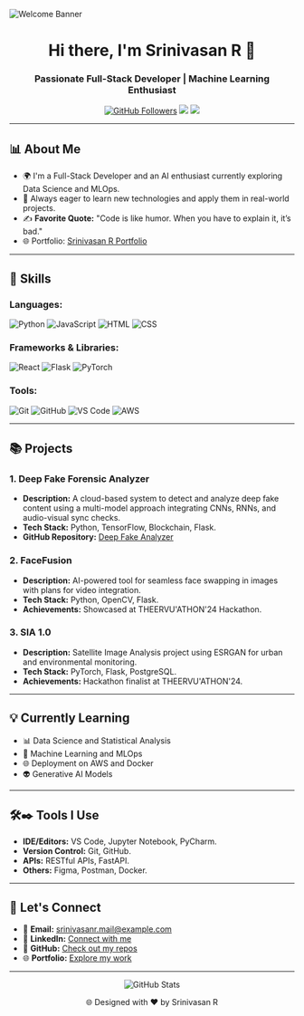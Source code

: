 
![Welcome Banner](https://example.com/banner-image-url)

<h1 align="center">Hi there, I'm Srinivasan R 👋</h1>
<h3 align="center">Passionate Full-Stack Developer | Machine Learning Enthusiast</h3>

<p align="center">
  <a href="https://github.com/srinivasanr11"><img src="https://img.shields.io/github/followers/srinivasanr11?label=Follow&style=social" alt="GitHub Followers"></a>
  <a href="mailto:srinivasanr.mail@example.com"><img src="https://img.shields.io/badge/Email-srinivasanr.mail%40example.com-red"></a>
  <a href="https://www.linkedin.com/in/srinivasanr11/"><img src="https://img.shields.io/badge/LinkedIn-Connect-blue"></a>
</p>

---

## 📊 About Me

- 🌍 I'm a Full-Stack Developer and an AI enthusiast currently exploring Data Science and MLOps.
- 🌱 Always eager to learn new technologies and apply them in real-world projects.
- ✍️ **Favorite Quote:** "Code is like humor. When you have to explain it, it’s bad."
- 🌐 Portfolio: [Srinivasan R Portfolio](https://example.com)

---

## 🔧 Skills

### Languages:
![Python](https://img.shields.io/badge/-Python-3776AB?logo=python&logoColor=white&style=flat-square)
![JavaScript](https://img.shields.io/badge/-JavaScript-F7DF1E?logo=javascript&logoColor=white&style=flat-square)
![HTML](https://img.shields.io/badge/-HTML-E34F26?logo=html5&logoColor=white&style=flat-square)
![CSS](https://img.shields.io/badge/-CSS-1572B6?logo=css3&logoColor=white&style=flat-square)

### Frameworks & Libraries:
![React](https://img.shields.io/badge/-React-61DAFB?logo=react&logoColor=black&style=flat-square)
![Flask](https://img.shields.io/badge/-Flask-000000?logo=flask&logoColor=white&style=flat-square)
![PyTorch](https://img.shields.io/badge/-PyTorch-EE4C2C?logo=pytorch&logoColor=white&style=flat-square)

### Tools:
![Git](https://img.shields.io/badge/-Git-F05032?logo=git&logoColor=white&style=flat-square)
![GitHub](https://img.shields.io/badge/-GitHub-181717?logo=github&logoColor=white&style=flat-square)
![VS Code](https://img.shields.io/badge/-VS%20Code-007ACC?logo=visual-studio-code&logoColor=white&style=flat-square)
![AWS](https://img.shields.io/badge/-AWS-232F3E?logo=amazon-aws&logoColor=white&style=flat-square)

---

## 📚 Projects

### 1. **Deep Fake Forensic Analyzer**
- **Description:** A cloud-based system to detect and analyze deep fake content using a multi-model approach integrating CNNs, RNNs, and audio-visual sync checks.
- **Tech Stack:** Python, TensorFlow, Blockchain, Flask.
- **GitHub Repository:** [Deep Fake Analyzer](https://github.com/srinivasanr11/deep-fake-analyzer)

### 2. **FaceFusion**
- **Description:** AI-powered tool for seamless face swapping in images with plans for video integration.
- **Tech Stack:** Python, OpenCV, Flask.
- **Achievements:** Showcased at THEERVU'ATHON'24 Hackathon.

### 3. **SIA 1.0**
- **Description:** Satellite Image Analysis project using ESRGAN for urban and environmental monitoring.
- **Tech Stack:** PyTorch, Flask, PostgreSQL.
- **Achievements:** Hackathon finalist at THEERVU'ATHON'24.

---

## 💡 Currently Learning

- 📊 Data Science and Statistical Analysis
- 🤖 Machine Learning and MLOps
- 🌐 Deployment on AWS and Docker
- 👽 Generative AI Models

---

## 🛠✒ Tools I Use

- **IDE/Editors:** VS Code, Jupyter Notebook, PyCharm.
- **Version Control:** Git, GitHub.
- **APIs:** RESTful APIs, FastAPI.
- **Others:** Figma, Postman, Docker.

---

## 📢 Let's Connect

- 📧 **Email:** srinivasanr.mail@example.com
- 🔗 **LinkedIn:** [Connect with me](https://www.linkedin.com/in/srinivasanr11/)
- 🔐 **GitHub:** [Check out my repos](https://github.com/srinivasanr11)
- 🌐 **Portfolio:** [Explore my work](https://example.com)

---

<p align="center">
  <img src="https://github-readme-stats.vercel.app/api?username=srinivasanr11&show_icons=true&theme=radical" alt="GitHub Stats">
</p>

<p align="center">
  🌐 Designed with ❤️ by Srinivasan R
</p>


